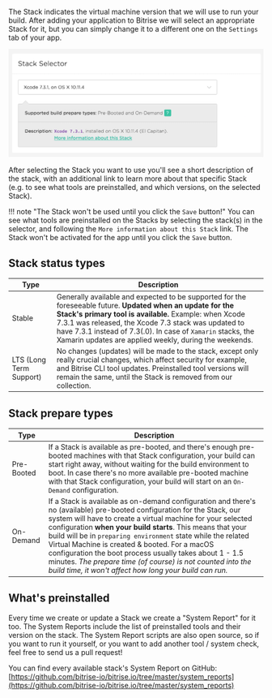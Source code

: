 The Stack indicates the virtual machine version that we will use to run your build.
After adding your application to Bitrise we will select an appropriate Stack for it,
but you can simply change it to a different one on the `Settings` tab of your app.

![Screenshot](/img/infrastructure/stack_selector.png)

After selecting the Stack you want to use you'll see a short description of the stack,
with an additional link to learn more about that specific Stack (e.g. to see what
tools are preinstalled, and which versions, on the selected Stack).

!!! note "The Stack won't be used until you click the `Save` button!"
    You can see what tools are preinstalled on the Stacks by
    selecting the stack(s) in the selector, and following the
    `More information about this Stack` link. The Stack
    won't be activated for the app until you click the `Save` button.

## Stack status types

| Type | Description |
|---|---|
| Stable | Generally available and expected to be supported for the foreseeable future. __Updated when an update for the Stack's primary tool is available.__ Example: when Xcode 7.3.1 was released, the Xcode 7.3 stack was updated to have 7.3.1 instead of 7.3(.0). In case of `Xamarin` stacks, the Xamarin updates are applied weekly, during the weekends. |
| LTS (Long Term Support) | No changes (updates) will be made to the stack, except only really crucial changes, which affect security for example, and Bitrise CLI tool updates. Preinstalled tool versions will remain the same, until the Stack is removed from our collection. |

## Stack prepare types

| Type | Description |
|---|---|
| Pre-Booted | If a Stack is available as pre-booted, and there's enough pre-booted machines with that Stack configuration, your build can start right away, without waiting for the build environment to boot. In case there's no more available pre-booted machine with that Stack configuration, your build will start on an `On-Demand` configuration. |
| On-Demand | If a Stack is available as on-demand configuration and there's no (available) pre-booted configuration for the Stack, our system will have to create a virtual machine for your selected configuration __when your build starts__. This means that your build will be in `preparing environment` state while the related Virtual Machine is created & booted. For a macOS configuration the boot process usually takes about 1 - 1.5 minutes. *The prepare time (of course) is not counted into the build time, it won't affect how long your build can run.* |

## What's preinstalled

Every time we create or update a Stack we create a "System Report" for it too.
The System Reports include the list of preinstalled tools and their version on the stack.
The System Report scripts are also open source, so if you want to run it yourself,
or you want to add another tool / system check, feel free to send us a pull request!

You can find every available stack's System Report on GitHub: [https://github.com/bitrise-io/bitrise.io/tree/master/system_reports](https://github.com/bitrise-io/bitrise.io/tree/master/system_reports)
